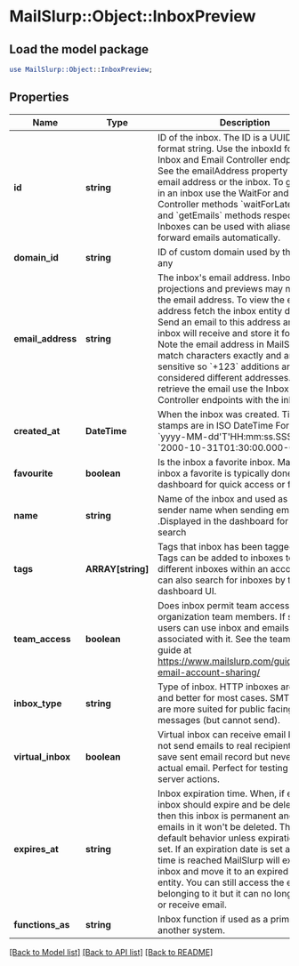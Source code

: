 # MailSlurp::Object::InboxPreview

## Load the model package
```perl
use MailSlurp::Object::InboxPreview;
```

## Properties
Name | Type | Description | Notes
------------ | ------------- | ------------- | -------------
**id** | **string** | ID of the inbox. The ID is a UUID-V4 format string. Use the inboxId for calls to Inbox and Email Controller endpoints. See the emailAddress property for the email address or the inbox. To get emails in an inbox use the WaitFor and Inbox Controller methods &#x60;waitForLatestEmail&#x60; and &#x60;getEmails&#x60; methods respectively. Inboxes can be used with aliases to forward emails automatically. | 
**domain_id** | **string** | ID of custom domain used by the inbox if any | [optional] 
**email_address** | **string** | The inbox&#39;s email address. Inbox projections and previews may not include the email address. To view the email address fetch the inbox entity directly. Send an email to this address and the inbox will receive and store it for you. Note the email address in MailSlurp match characters exactly and are case sensitive so &#x60;+123&#x60; additions are considered different addresses. To retrieve the email use the Inbox and Email Controller endpoints with the inbox ID. | [optional] 
**created_at** | **DateTime** | When the inbox was created. Time stamps are in ISO DateTime Format &#x60;yyyy-MM-dd&#39;T&#39;HH:mm:ss.SSSXXX&#x60; e.g. &#x60;2000-10-31T01:30:00.000-05:00&#x60;. | 
**favourite** | **boolean** | Is the inbox a favorite inbox. Make an inbox a favorite is typically done in the dashboard for quick access or filtering | 
**name** | **string** | Name of the inbox and used as the sender name when sending emails .Displayed in the dashboard for easier search | [optional] 
**tags** | **ARRAY[string]** | Tags that inbox has been tagged with. Tags can be added to inboxes to group different inboxes within an account. You can also search for inboxes by tag in the dashboard UI. | [optional] 
**team_access** | **boolean** | Does inbox permit team access for organization team members. If so team users can use inbox and emails associated with it. See the team access guide at https://www.mailslurp.com/guides/team-email-account-sharing/ | 
**inbox_type** | **string** | Type of inbox. HTTP inboxes are faster and better for most cases. SMTP inboxes are more suited for public facing inbound messages (but cannot send). | [optional] 
**virtual_inbox** | **boolean** | Virtual inbox can receive email but will not send emails to real recipients. Will save sent email record but never send an actual email. Perfect for testing mail server actions. | 
**expires_at** | **string** | Inbox expiration time. When, if ever, the inbox should expire and be deleted. If null then this inbox is permanent and the emails in it won&#39;t be deleted. This is the default behavior unless expiration date is set. If an expiration date is set and the time is reached MailSlurp will expire the inbox and move it to an expired inbox entity. You can still access the emails belonging to it but it can no longer send or receive email. | [optional] 
**functions_as** | **string** | Inbox function if used as a primitive for another system. | [optional] 

[[Back to Model list]](../README#documentation-for-models) [[Back to API list]](../README#documentation-for-api-endpoints) [[Back to README]](../README)


